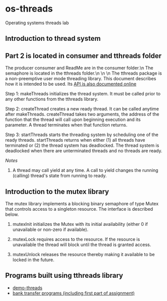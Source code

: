 # os-threads

Operating systems threads lab

## Introduction to thread system

## Part 2 is located in consumer and tthreads folder
The producer consumer and ReadMe are in the consumer folder.\n
The semaphore is located in the tthreads folder.\n
\n
\n
The tthreads package is a non-preemptive user mode threading library.
This document describes
how it is intended to be used.  Its 
[API is also documented online](https://cdn.rawgit.com/robustUTEP/os-threads/master/html_doc/html/index.html)

Step 1: makeThreads initializes the thread system. It must be called
prior to any other functions from the tthreads library.

Step 2: createThread creates a new ready thread. It can be called anytime after
makeThreads. createThread takes two arguments, the address of the function that
the thread will call upon beginning execution and its parameter. A thread terminates
when that function returns.

Step 3: startThreads starts the threading system by scheduling one of the ready
threads. startThreads returns when either (1) all threads have terminated or (2)
the thread system has deadlocked. The thread system is deadlocked when there are
unterminated threads and no threads are ready.

*Notes*
1. A thread may call yield at any time. A call to yield changes the running (calling)
thread's state from running to ready.

## Introduction to the mutex library

The mutex library implements a blocking binary semaphore of type Mutex that controls
access to a singleton resource. The interface is described below.

1. mutexInit initializes the Mutex with its initial availability (either 0 if unavailable or
non-zero if available).

2. mutexLock requires access to the resource. If the resource is unavailable the thread
will block until the thread is granted access.

3. mutexUnlock releases the resource thereby making it available to be locked in the future.

## Programs built using tthreads library

* [demo-threads](demo-threads)
* [bank transfer programs (including first part of assignment)](bank)
